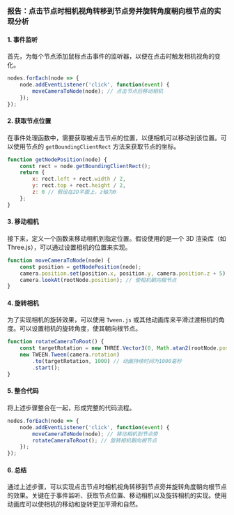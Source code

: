 ### 报告：点击节点时相机视角转移到节点旁并旋转角度朝向根节点的实现分析

#### 1. 事件监听
首先，为每个节点添加鼠标点击事件的监听器，以便在点击时触发相机视角的变化。

```javascript
nodes.forEach(node => {
    node.addEventListener('click', function(event) {
        moveCameraToNode(node); // 点击节点后移动相机
    });
});
```

#### 2. 获取节点位置
在事件处理函数中，需要获取被点击节点的位置，以便相机可以移动到该位置。可以使用节点的 `getBoundingClientRect` 方法来获取节点的坐标。

```javascript
function getNodePosition(node) {
    const rect = node.getBoundingClientRect();
    return {
        x: rect.left + rect.width / 2,
        y: rect.top + rect.height / 2,
        z: 0 // 假设在2D平面上，z轴为0
    };
}
```

#### 3. 移动相机
接下来，定义一个函数来移动相机到指定位置。假设使用的是一个 3D 渲染库（如 Three.js），可以通过设置相机的位置来实现。

```javascript
function moveCameraToNode(node) {
    const position = getNodePosition(node);
    camera.position.set(position.x, position.y, camera.position.z + 5); // 移动相机到节点旁
    camera.lookAt(rootNode.position); // 使相机朝向根节点
}
```

#### 4. 旋转相机
为了实现相机的旋转效果，可以使用 `Tween.js` 或其他动画库来平滑过渡相机的角度。可以设置相机的旋转角度，使其朝向根节点。

```javascript
function rotateCameraToRoot() {
    const targetRotation = new THREE.Vector3(0, Math.atan2(rootNode.position.x, rootNode.position.z), 0); // 计算朝向根节点的旋转角度
    new TWEEN.Tween(camera.rotation)
        .to(targetRotation, 1000) // 动画持续时间为1000毫秒
        .start();
}
```

#### 5. 整合代码
将上述步骤整合在一起，形成完整的代码流程。

```javascript
nodes.forEach(node => {
    node.addEventListener('click', function(event) {
        moveCameraToNode(node); // 移动相机到节点旁
        rotateCameraToRoot(); // 旋转相机朝向根节点
    });
});
```

#### 6. 总结
通过上述步骤，可以实现点击节点时相机视角转移到节点旁并旋转角度朝向根节点的效果。关键在于事件监听、获取节点位置、移动相机以及旋转相机的实现。使用动画库可以使相机的移动和旋转更加平滑和自然。